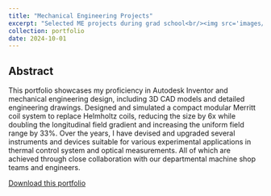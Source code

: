 ```yaml
---
title: "Mechanical Engineering Projects"
excerpt: "Selected ME projects during grad school<br/><img src='images/Jiachen_He_Merritt_coil_master_view.png'>"
collection: portfolio
date: 2024-10-01
---
```


## Abstract
This portfolio showcases my proficiency in Autodesk Inventor and mechanical engineering design, including 3D CAD models and detailed engineering drawings. Designed and simulated a compact modular Merritt coil system to replace Helmholtz coils, reducing the size by 6x while doubling the longitudinal field gradient and increasing the uniform field range by $33\%$. Over the years, I have devised and upgraded several instruments and devices suitable for various experimental applications in thermal control system and optical measurements. All of which are achieved through close collaboration with our departmental machine shop teams and engineers.

<p><a href="{{ base_path }}/portfolio-bruce.github.io//portfolio//Jiachen_He_ME_portfolio.pdf" target="_blank">Download this portfolio</a></p>